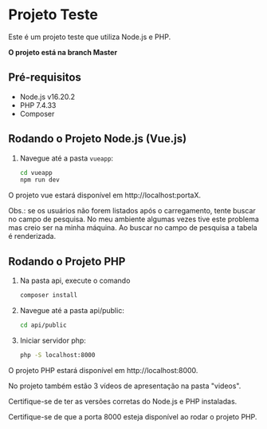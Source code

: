 # Projeto Teste

Este é um projeto teste que utiliza Node.js e PHP.

**O projeto está na branch Master**

## Pré-requisitos

- Node.js v16.20.2
- PHP 7.4.33
- Composer

## Rodando o Projeto Node.js (Vue.js)

1. Navegue até a pasta `vueapp`:
   ```bash
   cd vueapp
   npm run dev

O projeto vue estará disponível em http://localhost:portaX.

Obs.: se os usuários não forem listados após o carregamento, tente buscar no campo de pesquisa. No meu ambiente algumas vezes tive este problema mas creio ser na minha máquina. Ao buscar no campo de pesquisa a tabela é renderizada.

## Rodando o Projeto PHP
1. Na pasta api, execute o comando
   ```bash
   composer install
   
2. Navegue até a pasta api/public:
   ```bash
   cd api/public

3. Iniciar servidor php:
   ```bash
   php -S localhost:8000

O projeto PHP estará disponível em http://localhost:8000.


No projeto também estão 3 vídeos de apresentação na pasta "videos".

Certifique-se de ter as versões corretas do Node.js e PHP instaladas.

Certifique-se de que a porta 8000 esteja disponível ao rodar o projeto PHP.
